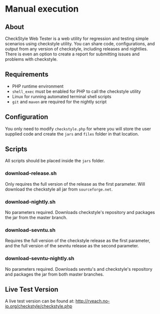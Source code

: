 # Manual execution

## About

CheckStyle Web Tester is a web utility for regression and testing simple scenarios using checkstyle utility.
You can share code, configurations, and output from any version of checkstyle, including releases and nightlies.
There is even an option to create a report for submitting issues and problems with checkstyle.

## Requirements

* PHP runtime environment
* `shell_exec` must be enabled for PHP to call the checkstyle utility
* Linux for running automated terminal shell scripts
* `git` and `maven` are required for the nightly script

## Configuration

You only need to modify `checkstyle.php` for where you will store the user supplied code and create the `jars` and `files` folder in that location.

## Scripts

All scripts should be placed inside the `jars` folder.

### download-release.sh

Only requires the full version of the release as the first parameter. Will download the checkstyle all jar from `sourceforge.net`.

### download-nightly.sh

No parameters required. Downloads checkstyle's repository and packages the jar from the master branch.

### download-sevntu.sh

Requires the full version of the checkstyle release as the first parameter, and the full version of the sevntu release as the second parameter.

### download-sevntu-nightly.sh

No parameters required. Downloads sevntu's and checkstyle's repository and packages the jar from both master branches.

## Live Test Version

A live test version can be found at: http://rveach.no-ip.org/checkstyle/checkstyle.php

